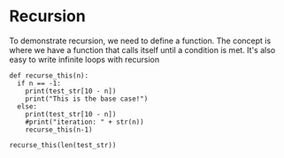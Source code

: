 # Recursion

   To demonstrate recursion, we need to define a function. The 
   concept is where we have a function that calls itself until
   a condition is met. It's also easy to write infinite loops
   with recursion

    def recurse_this(n):
      if n == -1:
        print(test_str[10 - n])
        print("This is the base case!")
      else:
        print(test_str[10 - n])
        #print("iteration: " + str(n))
        recurse_this(n-1)

    recurse_this(len(test_str))
